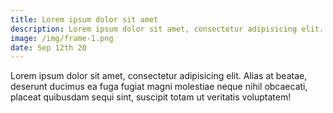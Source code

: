 ```yaml
---
title: Lorem ipsum dolor sit amet
description: Lorem ipsum dolor sit amet, consectetur adipisicing elit.
image: /img/frame-1.png
date: Sep 12th 20
---
```

Lorem ipsum dolor sit amet, consectetur adipisicing elit. Alias at beatae, deserunt ducimus ea fuga fugiat magni molestiae neque nihil obcaecati, placeat quibusdam sequi sint, suscipit totam ut veritatis voluptatem!